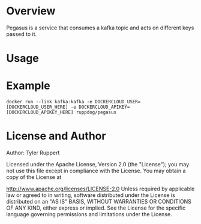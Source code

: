 # Overview
Pegasus is a service that consumes a kafka topic and acts on different keys passed to it.

# Usage

# Example
```
docker run --link kafka:kafka -e DOCKERCLOUD_USER=[DOCKERCLOUD_USER_HERE] -e DOCKERCLOUD_APIKEY=[DOCKERCLOUD_APIKEY_HERE] ruppdog/pegasus
```

# License and Author
Author: Tyler Ruppert

Licensed under the Apache License, Version 2.0 (the "License");
you may not use this file except in compliance with the License.
You may obtain a copy of the License at

http://www.apache.org/licenses/LICENSE-2.0
Unless required by applicable law or agreed to in writing, software
distributed under the License is distributed on an "AS IS" BASIS,
WITHOUT WARRANTIES OR CONDITIONS OF ANY KIND, either express or implied.
See the License for the specific language governing permissions and
limitations under the License.